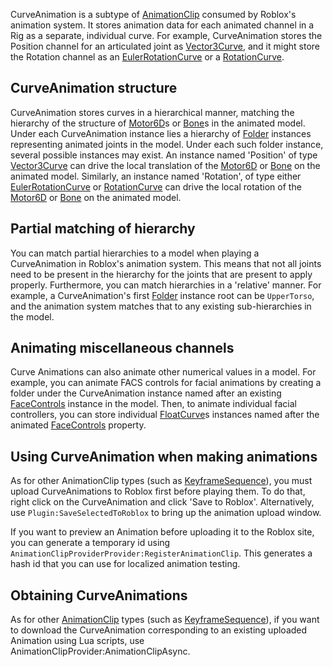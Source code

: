 CurveAnimation is a subtype of [AnimationClip](https://create.roblox.com/docs/reference/engine/classes/AnimationClip) consumed by Roblox's animation
system. It stores animation data for each animated channel in a Rig as a
separate, individual curve. For example, CurveAnimation stores the Position
channel for an articulated joint as [Vector3Curve](https://create.roblox.com/docs/reference/engine/classes/Vector3Curve), and it might store the
Rotation channel as an [EulerRotationCurve](https://create.roblox.com/docs/reference/engine/classes/EulerRotationCurve) or a [RotationCurve](https://create.roblox.com/docs/reference/engine/classes/RotationCurve).

## CurveAnimation structure

CurveAnimation stores curves in a hierarchical manner, matching the hierarchy
of the structure of [Motor6D](https://create.roblox.com/docs/reference/engine/classes/Motor6D)s or [Bone](https://create.roblox.com/docs/reference/engine/classes/Bone)s in the animated model. Under each
CurveAnimation instance lies a hierarchy of [Folder](https://create.roblox.com/docs/reference/engine/classes/Folder) instances representing
animated joints in the model. Under each such folder instance, several
possible instances may exist. An instance named 'Position' of type
[Vector3Curve](https://create.roblox.com/docs/reference/engine/classes/Vector3Curve) can drive the local translation of the [Motor6D](https://create.roblox.com/docs/reference/engine/classes/Motor6D) or [Bone](https://create.roblox.com/docs/reference/engine/classes/Bone) on
the animated model. Similarly, an instance named 'Rotation', of type either
[EulerRotationCurve](https://create.roblox.com/docs/reference/engine/classes/EulerRotationCurve) or [RotationCurve](https://create.roblox.com/docs/reference/engine/classes/RotationCurve) can drive the local rotation of the
[Motor6D](https://create.roblox.com/docs/reference/engine/classes/Motor6D) or [Bone](https://create.roblox.com/docs/reference/engine/classes/Bone) on the animated model.

## Partial matching of hierarchy

You can match partial hierarchies to a model when playing a CurveAnimation in
Roblox's animation system. This means that not all joints need to be present
in the hierarchy for the joints that are present to apply properly.
Furthermore, you can match hierarchies in a 'relative' manner. For example, a
CurveAnimation's first [Folder](https://create.roblox.com/docs/reference/engine/classes/Folder) instance root can be `UpperTorso`, and the
animation system matches that to any existing sub-hierarchies in the model.

## Animating miscellaneous channels

Curve Animations can also animate other numerical values in a model. For
example, you can animate FACS controls for facial animations by creating a
folder under the CurveAnimation instance named after an existing
[FaceControls](https://create.roblox.com/docs/reference/engine/classes/FaceControls) instance in the model. Then, to animate individual facial
controllers, you can store individual [FloatCurve](https://create.roblox.com/docs/reference/engine/classes/FloatCurve)s instances named after the
animated [FaceControls](https://create.roblox.com/docs/reference/engine/classes/FaceControls) property.

## Using CurveAnimation when making animations

As for other AnimationClip types (such as [KeyframeSequence](https://create.roblox.com/docs/reference/engine/classes/KeyframeSequence)), you must upload
CurveAnimations to Roblox first before playing them. To do that, right click
on the CurveAnimation and click 'Save to Roblox'. Alternatively, use
`Plugin:SaveSelectedToRoblox` to bring up the animation upload window.

If you want to preview an Animation before uploading it to the Roblox site,
you can generate a temporary id using
`AnimationClipProviderProvider:RegisterAnimationClip`. This generates a hash
id that you can use for localized animation testing.

## Obtaining CurveAnimations

As for other [AnimationClip](https://create.roblox.com/docs/reference/engine/classes/AnimationClip) types (such as [KeyframeSequence](https://create.roblox.com/docs/reference/engine/classes/KeyframeSequence)), if you want
to download the CurveAnimation corresponding to an existing uploaded Animation
using Lua scripts, use AnimationClipProvider:AnimationClipAsync.